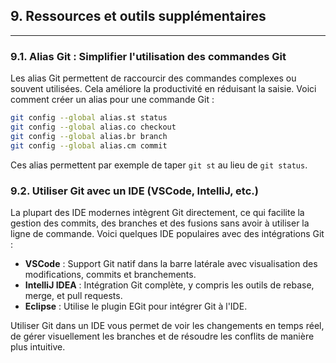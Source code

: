 ## 9. Ressources et outils supplémentaires

---

### 9.1. Alias Git : Simplifier l'utilisation des commandes Git
Les alias Git permettent de raccourcir des commandes complexes ou souvent utilisées. Cela améliore la productivité en réduisant la saisie. Voici comment créer un alias pour une commande Git :
```bash
git config --global alias.st status
git config --global alias.co checkout
git config --global alias.br branch
git config --global alias.cm commit
```
Ces alias permettent par exemple de taper `git st` au lieu de `git status`.

### 9.2. Utiliser Git avec un IDE (VSCode, IntelliJ, etc.)
La plupart des IDE modernes intègrent Git directement, ce qui facilite la gestion des commits, des branches et des fusions sans avoir à utiliser la ligne de commande. Voici quelques IDE populaires avec des intégrations Git :

- **VSCode** : Support Git natif dans la barre latérale avec visualisation des modifications, commits et branchements.
- **IntelliJ IDEA** : Intégration Git complète, y compris les outils de rebase, merge, et pull requests.
- **Eclipse** : Utilise le plugin EGit pour intégrer Git à l'IDE.
  
Utiliser Git dans un IDE vous permet de voir les changements en temps réel, de gérer visuellement les branches et de résoudre les conflits de manière plus intuitive.
